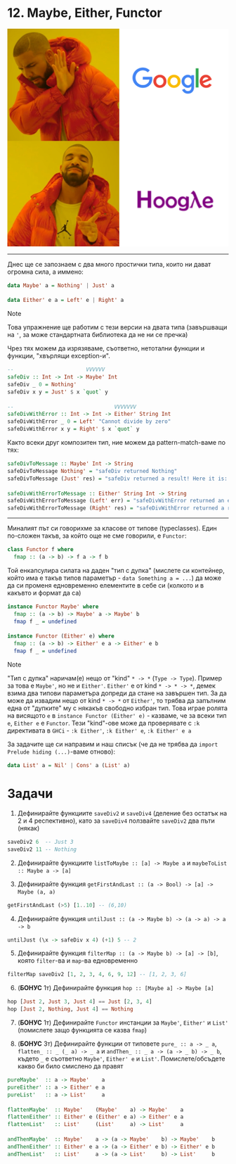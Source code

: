 # 12. Maybe, Either, Functor

![Hoogle meme](../assets/12-haskell-hoogle.png)

---

Днес ще се запознаем с два много простички типа, които ни дават огромна сила, а иммено:

```haskell
data Maybe' a = Nothing' | Just' a

data Either' e a = Left' e | Right' a
```

> [!NOTE]
> Това упражнение ще работим с тези версии на двата типа (завършващи на `'`, за може стандартната библиотека да не ни се пречка)

Чрез тях можем да изрязяваме, съответно, нетотални функции и функции, "хвърлящи exception-и".

```haskell
--                       VVVVVV
safeDiv :: Int -> Int -> Maybe' Int
safeDiv _ 0 = Nothing'
safeDiv x y = Just' $ x `quot` y

--                                VVVVVVV
safeDivWithError :: Int -> Int -> Either' String Int
safeDivWithError _ 0 = Left' "Cannot divide by zero"
safeDivWithError x y = Right' $ x `quot` y
```

Както всеки друг композитен тип, ние можем да pattern-match-ваме по тях:

```haskell
safeDivToMessage :: Maybe' Int -> String
safeDivToMessage Nothing' = "safeDiv returned Nothing"
safeDivToMessage (Just' res) = "safeDiv returned a result! Here it is: " ++ show res

safeDivWithErrorToMessage :: Either' String Int -> String
safeDivWithErrorToMessage (Left' err) = "safeDivWithError returned an error: " ++ err
safeDivWithErrorToMessage (Right' res) = "safeDivWithError returned a result! Here it is: " ++ show res
```

---

Миналият път си говорихме за класове от типове (typeclasses). Един по-сложен такъв, за който още не сме говорили, е `Functor`:

```haskell
class Functor f where
  fmap :: (a -> b) -> f a -> f b
```

Той енкапсулира силата на даден "тип с дупка" (мислете си контейнер, който има е такъв типов параметър - `data Something a = ...`) да може да си променя едновременно елементите в себе си (колкото и в какъвто и формат да са)

```haskell
instance Functor Maybe' where
  fmap :: (a -> b) -> Maybe' a -> Maybe' b
  fmap f _ = undefined

instance Functor (Either' e) where
  fmap :: (a -> b) -> Either' e a -> Either' e b
  fmap f _ = undefined
```

> [!NOTE]
> "Тип с дупка" наричам(е) нещо от "kind" `* -> *` (`Type -> Type`). Пример за това е `Maybe'`, но не и `Either'`. `Either'` е от kind `* -> * -> *`, демек взима два типови параметъра допреди да стане на завършен тип. За да може да извадим нещо от kind `* -> *` от `Either'`, то трябва да запълним една от "дупките" му с някакъв свободно избран тип. Това играе ролята на висящото `e` в `instance Functor (Either' e)` - казваме, че за всеки тип `e`, `Either e` е `Functor`.
> Тези "kind"-ове може да проверявате с `:k` директивата в `GHCi` - `:k Either'`, `:k Either' e`, `:k Either' e a`

За задачите ще си направим и наш списък (че да не трябва да `import Prelude hiding (...)`-ваме отново):

```haskell
data List' a = Nil' | Cons' a (List' a)
```

# Задачи

1. Дефинирайте функциите `saveDiv2` и `saveDiv4` (деление без остатък на 2 и 4 респективно), като за `saveDiv4` ползвайте `saveDiv2` два пъти (някак)

```haskell
saveDiv2 6  -- Just 3
saveDiv2 11 -- Nothing
```

2. Дефинирайте функциите `listToMaybe :: [a] -> Maybe a` и `maybeToList :: Maybe a -> [a]`

3. Дефинирайте функция `getFirstAndLast :: (a -> Bool) -> [a] -> Maybe (a, a)`

```haskell
getFirstAndLast (>5) [1..10] -- (6,10)
```

4. Дефинирайте функция `untilJust :: (a -> Maybe b) -> (a -> a) -> a -> b`

```haskell
untilJust (\x -> safeDiv x 4) (+1) 5 -- 2
```

5. Дефинирайте функция `filterMap :: (a -> Maybe b) -> [a] -> [b]`, която `filter`-ва и `map`-ва едновременно

```haskell
filterMap saveDiv2 [1, 2, 3, 4, 6, 9, 12] -- [1, 2, 3, 6]
```

6. (**БОНУС** 1т) Дефинирайте функция `hop :: [Maybe a] -> Maybe [a]`

```haskell
hop [Just 2, Just 3, Just 4] == Just [2, 3, 4]
hop [Just 2, Nothing, Just 4] == Nothing
```

7. (**БОНУС** 1т) Дефинирайте `Functor` инстанции за `Maybe'`, `Either'` и `List'` (помислете защо функцията се казва `fmap`)

8. (**БОНУС** 3т) Дефинирайте функции от типовете `pure_ :: a -> _ a`, `flatten_ :: _ (_ a) -> _ a` и `andThen_ :: _ a -> (a -> _ b) -> _ b`, където `_` е съответно `Maybe'`, `Either' e` и `List'`. Помислете/обсъдете какво би било смислено да правят

```haskell
pureMaybe'  :: a -> Maybe'    a
pureEither' :: a -> Either' e a
pureList'   :: a -> List'     a

flattenMaybe'  :: Maybe'    (Maybe'    a) -> Maybe'    a
flattenEither' :: Either' e (Either' e a) -> Either' e a
flattenList'   :: List'     (List'     a) -> List'     a

andThenMaybe'  :: Maybe'    a -> (a -> Maybe'    b) -> Maybe'    b
andThenEither' :: Either' e a -> (a -> Either' e b) -> Either' e b
andThenList'   :: List'     a -> (a -> List'     b) -> List'     b
```
